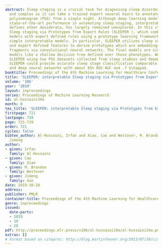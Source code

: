 ```yaml
---
abstract: Sleep staging is a crucial task for diagnosing sleep disorders. It is tedious
  and complex as it can take a trained expert several hours to annotate just one patient’s
  polysomnogram (PSG) from a single night. Although deep learning models have demonstrated
  state-of-the-art performance in automating sleep staging, interpretability which
  defines other desiderata, has largely remained unexplored. In this study, we propose
  Sleep staging via Prototypes from Expert Rules (SLEEPER ), which combines deep learning
  models with expert defined rules using a prototype learning framework to generate
  simple interpretable models. In particular, SLEEPER utilizes sleep scoring rules
  and expert defined features to derive prototypes which are embeddings of PSG data
  fragments via convolutional neural networks. The final models are simple interpretable
  models like a shallow decision tree defined over those phenotypes. We evaluated
  SLEEPER using two PSG datasets collected from sleep studies and demonstrated that
  SLEEPER could provide accurate sleep stage classification comparable to human experts
  and deep neural networks with about 85% ROC-AUC and .7 $\kappa$.
booktitle: Proceedings of the 4th Machine Learning for Healthcare Conference
title: 'SLEEPER: interpretable Sleep staging via Prototypes from Expert Rules'
volume: '106'
year: '2019'
layout: inproceedings
series: Proceedings of Machine Learning Research
id: al-hussaini19a
month: 0
tex_title: 'SLEEPER: interpretable Sleep staging via Prototypes from Expert Rules'
firstpage: 721
lastpage: 739
page: 721-739
order: 721
cycles: false
bibtex_author: Al-Hussaini, Irfan and Xiao, Cao and Westover, M. Brandon and Sun,
  Jimeng
author:
- given: Irfan
  family: Al-Hussaini
- given: Cao
  family: Xiao
- given: M. Brandon
  family: Westover
- given: Jimeng
  family: Sun
date: 2019-10-28
address: 
publisher: PMLR
container-title: Proceedings of the 4th Machine Learning for Healthcare Conference
genre: inproceedings
issued:
  date-parts:
  - 2019
  - 10
  - 28
pdf: http://proceedings.mlr.press/v106/al-hussaini19a/al-hussaini19a.pdf
extras: []
# Format based on citeproc: http://blog.martinfenner.org/2013/07/30/citeproc-yaml-for-bibliographies/
---
```

